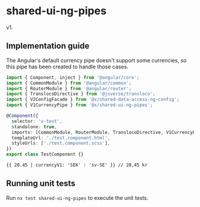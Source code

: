 # shared-ui-ng-pipes

v1.

## Implementation guide

The Angular's default currency pipe doesn't support some currencies, so this pipe has been created to handle those cases.

```ts
import { Component, inject } from '@angular/core';
import { CommonModule } from '@angular/common';
import { RouterModule } from '@angular/router';
import { TranslocoDirective } from '@jsverse/transloco';
import { V2ConfigFacade } from '@x/shared-data-access-ng-config';
import { V1CurrencyPipe } from '@x/shared-ui-ng-pipes';

@Component({
  selector: 'x-test',
  standalone: true,
  imports: [CommonModule, RouterModule, TranslocoDirective, V1CurrencyPipe],
  templateUrl: './test.component.html',
  styleUrls: ['./test.component.scss'],
})
export class TestComponent {}
```

```html
{{ 20.45 | currencyV1: 'SEK' : 'sv-SE' }} // 20,45 kr
```

## Running unit tests

Run `nx test shared-ui-ng-pipes` to execute the unit tests.
